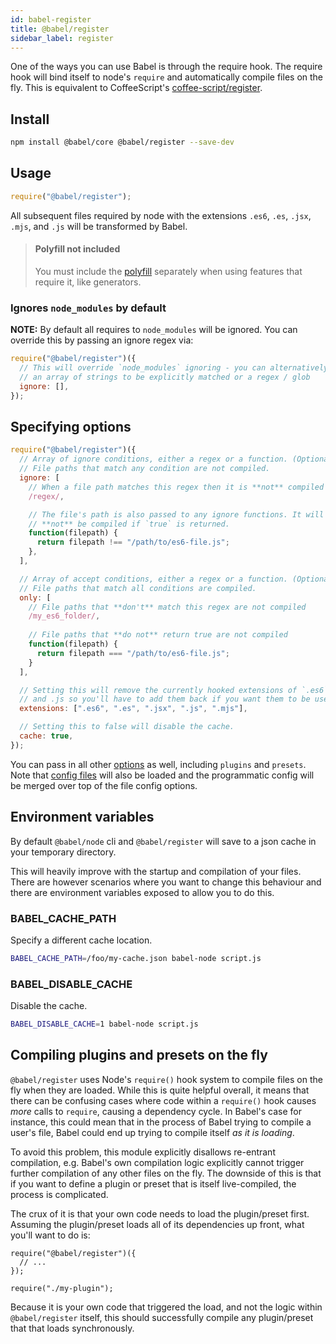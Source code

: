 ```yaml
---
id: babel-register
title: @babel/register
sidebar_label: register
---
```


One of the ways you can use Babel is through the require hook. The require hook
will bind itself to node's `require` and automatically compile files on the
fly. This is equivalent to CoffeeScript's
[coffee-script/register](http://coffeescript.org/v2/annotated-source/register.html).

## Install

```sh
npm install @babel/core @babel/register --save-dev
```

## Usage

```js
require("@babel/register");
```

All subsequent files required by node with the extensions `.es6`, `.es`, `.jsx`,
`.mjs`, and `.js` will be transformed by Babel.

<blockquote class="babel-callout babel-callout-info">
  <h4>Polyfill not included</h4>
  <p>
    You must include the <a href="./babel-polyfill.html">polyfill</a> separately
    when using features that require it, like generators.
  </p>
</blockquote>

### Ignores `node_modules` by default

**NOTE:** By default all requires to `node_modules` will be ignored. You can
override this by passing an ignore regex via:

```js
require("@babel/register")({
  // This will override `node_modules` ignoring - you can alternatively pass
  // an array of strings to be explicitly matched or a regex / glob
  ignore: [],
});
```

## Specifying options

```javascript
require("@babel/register")({
  // Array of ignore conditions, either a regex or a function. (Optional)
  // File paths that match any condition are not compiled.
  ignore: [
    // When a file path matches this regex then it is **not** compiled
    /regex/,

    // The file's path is also passed to any ignore functions. It will
    // **not** be compiled if `true` is returned.
    function(filepath) {
      return filepath !== "/path/to/es6-file.js";
    },
  ],

  // Array of accept conditions, either a regex or a function. (Optional)
  // File paths that match all conditions are compiled.
  only: [
    // File paths that **don't** match this regex are not compiled
    /my_es6_folder/,
    
    // File paths that **do not** return true are not compiled
    function(filepath) {
      return filepath === "/path/to/es6-file.js";
    }
  ],

  // Setting this will remove the currently hooked extensions of `.es6`, `.es`, `.jsx`, `.mjs`
  // and .js so you'll have to add them back if you want them to be used again.
  extensions: [".es6", ".es", ".jsx", ".js", ".mjs"],

  // Setting this to false will disable the cache.
  cache: true,
});
```

You can pass in all other [options](options.md) as well, including `plugins` and `presets`.
Note that [config files](config-files.md) will also be loaded and the programmatic
config will be merged over top of the file config options.

## Environment variables

By default `@babel/node` cli and `@babel/register` will save to a json cache in your
temporary directory.

This will heavily improve with the startup and compilation of your files. There
are however scenarios where you want to change this behaviour and there are
environment variables exposed to allow you to do this.

### BABEL_CACHE_PATH

Specify a different cache location.

```sh
BABEL_CACHE_PATH=/foo/my-cache.json babel-node script.js
```

### BABEL_DISABLE_CACHE

Disable the cache.

```sh
BABEL_DISABLE_CACHE=1 babel-node script.js
```

## Compiling plugins and presets on the fly

`@babel/register` uses Node's `require()` hook system to compile files
on the fly when they are loaded. While this is quite helpful overall, it means
that there can be confusing cases where code within a `require()` hook causes
_more_ calls to `require`, causing a dependency cycle. In Babel's case for
instance, this could mean that in the process of Babel trying to compile a
user's file, Babel could end up trying to compile itself _as it is loading_.

To avoid this problem, this module explicitly disallows re-entrant compilation,
e.g. Babel's own compilation logic explicitly cannot trigger further compilation
of any other files on the fly. The downside of this is that if you want to
define a plugin or preset that is itself live-compiled, the process is
complicated.

The crux of it is that your own code needs to load the plugin/preset first.
Assuming the plugin/preset loads all of its dependencies up front, what you'll
want to do is:

```
require("@babel/register")({
  // ...
});

require("./my-plugin");
```

Because it is your own code that triggered the load, and not the logic within
`@babel/register` itself, this should successfully compile any plugin/preset
that that loads synchronously.
